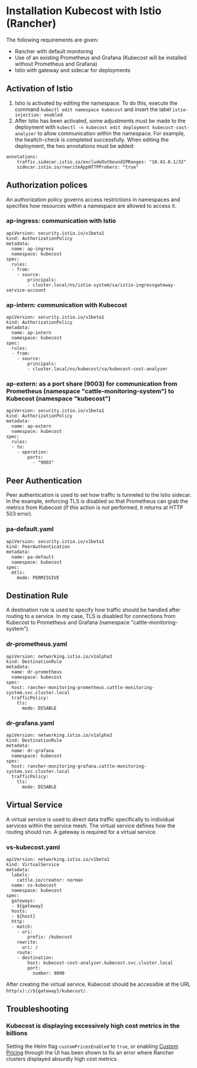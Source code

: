 # Installation Kubecost with Istio (Rancher)

The following requirements are given:

* Rancher with default monitoring
* Use of an existing Prometheus and Grafana (Kubecost will be installed without Prometheus and Grafana)
* Istio with gateway and sidecar for deployments

## Activation of Istio

1. Istio is activated by editing the namespace. To do this, execute the command `kubectl edit namespace kubecost` and insert the label `istio-injection: enabled`
2. After Istio has been activated, some adjustments must be made to the deployment with `kubectl -n kubecost edit deployment kubecost-cost-analyzer` to allow communication within the namespace. For example, the healtch-check is completed successfully. When editing the deployment, the two annotations must be added:

```
annotations:
	traffic.sidecar.istio.io/excludeOutboundIPRanges: "10.43.0.1/32"
	sidecar.istio.io/rewriteAppHTTPProbers: "true"
```

## Authorization polices

An authorization policy governs access restrictions in namespaces and specifies how resources within a namespace are allowed to access it.

### ap-ingress: communication with Istio

```
apiVersion: security.istio.io/v1beta1
kind: AuthorizationPolicy
metadata:
  name: ap-ingress
  namespace: kubecost
spec:
  rules:
  - from:
    - source:
        principals:
        - cluster.local/ns/istio-system/sa/istio-ingressgateway-service-account
```

### ap-intern: communication with Kubecost

```
apiVersion: security.istio.io/v1beta1
kind: AuthorizationPolicy
metadata:
  name: ap-intern
  namespace: kubecost
spec:
  rules:
  - from:
    - source:
        principals:
        - cluster.local/ns/kubecost/sa/kubecost-cost-analyzer
```

### ap-extern: as a port share (9003) for communication from Prometheus (namespace "cattle-monitoring-system") to Kubecost (namespace "kubecost")

```
apiVersion: security.istio.io/v1beta1
kind: AuthorizationPolicy
metadata:
  name: ap-extern
  namespace: kubecost
spec:
  rules:
  - to:
    - operation:
        ports:
          - "9003"
```

## Peer Authentication

Peer authentication is used to set how traffic is tunneled to the Istio sidecar. In the example, enforcing TLS is disabled so that Prometheus can grab the metrics from Kubecost (if this action is not performed, it returns at HTTP 503 error).

### pa-default.yaml

```
apiVersion: security.istio.io/v1beta1
kind: PeerAuthentication
metadata:
  name: pa-default
  namespace: kubecost
spec:
  mtls:
    mode: PERMISSIVE
```

## Destination Rule

A destination rule is used to specify how traffic should be handled after routing to a service. In my case, TLS is disabled for connections from Kubecost to Prometheus and Grafana (namespace "cattle-monitoring-system").

### dr-prometheus.yaml

```
apiVersion: networking.istio.io/v1alpha3
kind: DestinationRule
metadata:
  name: dr-prometheus
  namespace: kubecost
spec:
  host: rancher-monitoring-prometheus.cattle-monitoring-system.svc.cluster.local
  trafficPolicy:
    tls:
      mode: DISABLE
```

### dr-grafana.yaml

```
apiVersion: networking.istio.io/v1alpha3
kind: DestinationRule
metadata:
  name: dr-grafana
  namespace: kubecost
spec:
  host: rancher-monitoring-grafana.cattle-monitoring-system.svc.cluster.local
  trafficPolicy:
    tls:
      mode: DISABLE
```

## Virtual Service

A virtual service is used to direct data traffic specifically to individual services within the service mesh. The virtual service defines how the routing should run. A gateway is required for a virtual service.

### vs-kubecost.yaml

```
apiVersion: networking.istio.io/v1beta1
kind: VirtualService
metadata:
  labels:
    cattle.io/creator: norman
  name: vs-kubecost
  namespace: kubecost
spec:
  gateways:
  - ${gateway}
  hosts:
  - ${host}
  http:
  - match:
    - uri:
        prefix: /kubecost
    rewrite:
      uri: /
    route:
    - destination:
        host: kubecost-cost-analyzer.kubecost.svc.cluster.local
        port:
          number: 9090
```

After creating the virtual service, Kubecost should be accessible at the URL `http(s)://${gateway}/kubecost/`.

## Troubleshooting

### Kubecost is displaying excessively high cost metrics in the billions

Setting the Helm flag `customPricesEnabled` to `true`, or enabling [Custom Pricing](/architecture/pricing-sources-matrix.md#custom-pricing) through the UI has been shown to fix an error where Rancher clusters displayed absurdly high cost metrics.
